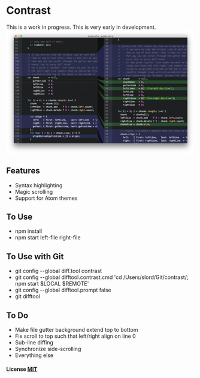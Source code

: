 # Contrast

This is a work in progress. This is very early in development.
![Screenshot](/screenshot.png)

## Features

- Syntax highlighting
- Magic scrolling
- Support for Atom themes

## To Use

- npm install
- npm start left-file right-file
 
## To Use with Git

- git config --global diff.tool contrast
- git config --global difftool.contrast.cmd 'cd /Users/slord/Git/contrast/; npm start $LOCAL $REMOTE'
- git config --global difftool.prompt false
- git difftool

## To Do

- Make file gutter background extend top to bottom
- Fix scroll to top such that left/right align on line 0
- Sub-line diffing
- Synchronize side-scrolling
- Everything else

#### License [MIT](LICENSE)
